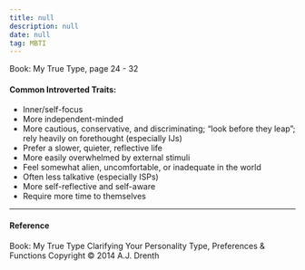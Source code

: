 ```yaml
---
title: null
description: null
date: null
tag: MBTI
---
```


Book: My True Type, page 24 - 32

#### Common Introverted Traits:

- Inner/self-focus
- More independent-minded
- More cautious, conservative, and discriminating; “look before they leap”; rely heavily on forethought (especially IJs)
- Prefer a slower, quieter, reflective life
- More easily overwhelmed by external stimuli
- Feel somewhat alien, uncomfortable, or inadequate in the world
- Often less talkative (especially ISPs)
- More self-reflective and self-aware
- Require more time to themselves

---

#### Reference

Book: My True Type Clarifying Your Personality Type, Preferences & Functions Copyright © 2014 A.J. Drenth

